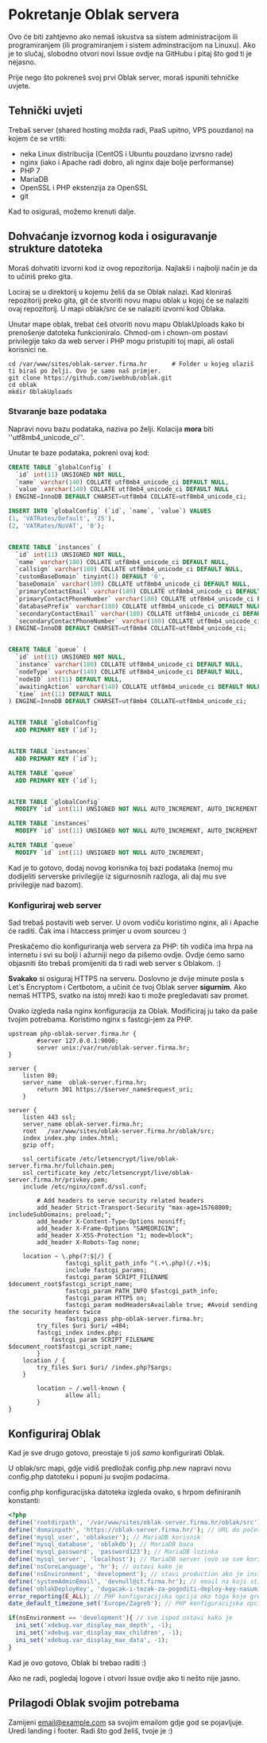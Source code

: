 # Pokretanje Oblak servera

Ovo će biti zahtjevno ako nemaš iskustva sa sistem administracijom ili programiranjem (ili programiranjem i sistem adminstracijom na Linuxu). Ako je to slučaj, slobodno otvori novi Issue ovdje na GitHubu i pitaj što god ti je nejasno.

Prije nego što pokreneš svoj prvi Oblak server, moraš ispuniti tehničke uvjete. 

## Tehnički uvjeti

Trebaš server (shared hosting možda radi, PaaS upitno, VPS pouzdano) na kojem će se vrtiti:

* neka Linux distribucija (CentOS i Ubuntu pouzdano izvrsno rade)
* nginx (iako i Apache radi dobro, ali nginx daje bolje performanse)
* PHP 7
* MariaDB
* OpenSSL i PHP ekstenzija za OpenSSL
* git

Kad to osiguraš, možemo krenuti dalje.

## Dohvaćanje izvornog koda i osiguravanje strukture datoteka

Moraš dohvatiti izvorni kod iz ovog repozitorija. Najlakši i najbolji način je da to učiniš preko gita.

Lociraj se u direktorij u kojemu želiš da se Oblak nalazi. Kad kloniraš repozitorij preko gita, git će stvoriti novu mapu oblak u kojoj će se nalaziti ovaj repozitorij. U mapi oblak/src će se nalaziti izvorni kod Oblaka.

Unutar mape oblak, trebat ćeš otvoriti novu mapu OblakUploads kako bi prenošenje datoteka funkcioniralo. Chmod-om i chown-om postavi privilegije tako da web server i PHP mogu pristupiti toj mapi, ali ostali korisnici ne.

```shell
cd /var/www/sites/oblak-server.firma.hr       # Folder u kojeg ulaziš ti biraš po želji. Ovo je samo naš primjer.
git clone https://github.com/iwebhub/oblak.git 
cd oblak
mkdir OblakUploads
```

### Stvaranje baze podataka

Napravi novu bazu podataka, naziva po želji. Kolacija **mora** biti ''utf8mb4_unicode_ci''.

Unutar te baze podataka, pokreni ovaj kod:


```sql
CREATE TABLE `globalConfig` (
  `id` int(11) UNSIGNED NOT NULL,
  `name` varchar(140) COLLATE utf8mb4_unicode_ci DEFAULT NULL,
  `value` varchar(140) COLLATE utf8mb4_unicode_ci DEFAULT NULL
) ENGINE=InnoDB DEFAULT CHARSET=utf8mb4 COLLATE=utf8mb4_unicode_ci;

INSERT INTO `globalConfig` (`id`, `name`, `value`) VALUES
(1, 'VATRates/Default', '25'),
(2, 'VATRates/NoVAT', '0');


CREATE TABLE `instances` (
  `id` int(11) UNSIGNED NOT NULL,
  `name` varchar(180) COLLATE utf8mb4_unicode_ci DEFAULT NULL,
  `callsign` varchar(180) COLLATE utf8mb4_unicode_ci DEFAULT NULL,
  `customBaseDomain` tinyint(1) DEFAULT '0',
  `baseDomain` varchar(180) COLLATE utf8mb4_unicode_ci DEFAULT NULL,
  `primaryContactEmail` varchar(180) COLLATE utf8mb4_unicode_ci DEFAULT NULL,
  `primaryContactPhoneNumber` varchar(180) COLLATE utf8mb4_unicode_ci DEFAULT NULL,
  `databasePrefix` varchar(180) COLLATE utf8mb4_unicode_ci DEFAULT NULL,
  `secondaryContactEmail` varchar(180) COLLATE utf8mb4_unicode_ci DEFAULT NULL,
  `secondaryContactPhoneNumber` varchar(180) COLLATE utf8mb4_unicode_ci DEFAULT NULL
) ENGINE=InnoDB DEFAULT CHARSET=utf8mb4 COLLATE=utf8mb4_unicode_ci;


CREATE TABLE `queue` (
  `id` int(11) UNSIGNED NOT NULL,
  `instance` varchar(180) COLLATE utf8mb4_unicode_ci DEFAULT NULL,
  `nodeType` varchar(140) COLLATE utf8mb4_unicode_ci DEFAULT NULL,
  `nodeID` int(11) DEFAULT NULL,
  `awaitingAction` varchar(140) COLLATE utf8mb4_unicode_ci DEFAULT NULL,
  `time` int(11) DEFAULT NULL
) ENGINE=InnoDB DEFAULT CHARSET=utf8mb4 COLLATE=utf8mb4_unicode_ci;


ALTER TABLE `globalConfig`
  ADD PRIMARY KEY (`id`);


ALTER TABLE `instances`
  ADD PRIMARY KEY (`id`);

ALTER TABLE `queue`
  ADD PRIMARY KEY (`id`);


ALTER TABLE `globalConfig`
  MODIFY `id` int(11) UNSIGNED NOT NULL AUTO_INCREMENT, AUTO_INCREMENT;

ALTER TABLE `instances`
  MODIFY `id` int(11) UNSIGNED NOT NULL AUTO_INCREMENT, AUTO_INCREMENT;

ALTER TABLE `queue`
  MODIFY `id` int(11) UNSIGNED NOT NULL AUTO_INCREMENT;
```

Kad je to gotovo, dodaj novog korisnika toj bazi podataka (nemoj mu dodijeliti serverske privilegije iz sigurnosnih razloga, ali daj mu sve privilegije nad bazom).

### Konfiguriraj web server

Sad trebaš postaviti web server. U ovom vodiču koristimo nginx, ali i Apache će raditi. Čak ima i htaccess primjer u ovom sourceu :)

Preskačemo dio konfiguriranja web servera za PHP: tih vodiča ima hrpa na internetu i svi su bolji i ažurniji nego da pišemo ovdje. Ovdje ćemo samo objasniti što trebaš promijeniti da ti radi web server s Oblakom. :)

**Svakako** si osiguraj HTTPS na serveru. Doslovno je dvije minute posla s Let's Encryptom i Certbotom, a učinit će tvoj Oblak server **sigurnim**. Ako nemaš HTTPS, svatko na istoj mreži kao ti može pregledavati sav promet.

Ovako izgleda naša nginx konfiguracija za Oblak. Modificiraj ju tako da paše tvojim potrebama. Koristimo nginx s fastcgi-jem za PHP.

```nginx
upstream php-oblak-server.firma.hr {
        #server 127.0.0.1:9000;
        server unix:/var/run/oblak-server.firma.hr;
}

server {
	listen 80;
	server_name  oblak-server.firma.hr;
        return 301 https://$server_name$request_uri;
	}

server {
	listen 443 ssl;
	server_name oblak-server.firma.hr;
	root   /var/www/sites/oblak-server.firma.hr/oblak/src;
	index index.php index.html;
	gzip off;

	ssl_certificate /etc/letsencrypt/live/oblak-server.firma.hr/fullchain.pem;
	ssl_certificate_key /etc/letsencrypt/live/oblak-server.firma.hr/privkey.pem;
	include /etc/nginx/conf.d/ssl.conf;

        # Add headers to serve security related headers
        add_header Strict-Transport-Security "max-age=15768000; includeSubDomains; preload;";
        add_header X-Content-Type-Options nosniff;
        add_header X-Frame-Options "SAMEORIGIN";
        add_header X-XSS-Protection "1; mode=block";
        add_header X-Robots-Tag none;

	location ~ \.php(?:$|/) {
                fastcgi_split_path_info ^(.+\.php)(/.+)$;
                include fastcgi_params;
                fastcgi_param SCRIPT_FILENAME $document_root$fastcgi_script_name;
                fastcgi_param PATH_INFO $fastcgi_path_info;
                fastcgi_param HTTPS on;
                fastcgi_param modHeadersAvailable true; #Avoid sending the security headers twice
                fastcgi_pass php-oblak-server.firma.hr;
		try_files $uri $uri/ =404;
		fastcgi_index index.php;
       		fastcgi_param SCRIPT_FILENAME $document_root$fastcgi_script_name;
        }
	location / {
		try_files $uri $uri/ /index.php?$args;
	}

        location ~ /.well-known {
                allow all;
        }
}
```

## Konfiguriraj Oblak

Kad je sve drugo gotovo, preostaje ti još _samo_ konfigurirati Oblak.

U oblak/src mapi, gdje vidiš predložak config.php.new napravi novu config.php datoteku i popuni ju svojim podacima.

config.php konfiguracijska datoteka izgleda ovako, s hrpom definiranih konstanti:

```php
<?php
define('rootdirpath', '/var/www/sites/oblak-server.firma.hr/oblak/src'); // Putanja do oblak/src direktorija gdje se nalazi ova datoteka. Bez zadnjeg slasha.
define('domainpath', 'https://oblak-server.firma.hr/'); // URL do početne stranice Oblaka, bez segmenta za specifičnu stranicu. Protokol i zadnji slash su nužni.
define('mysql_user', 'oblakuser'); // MariaDB korisnik
define('mysql_database', 'oblakdb'); // MariaDB baza
define('mysql_password', 'password123'); // MariaDB lozinka
define('mysql_server', 'localhost'); // MariaDB server (ovo se sve koristi u mysqli_connect PHP funkciji)
define('nsCoreLanguage', 'hr'); // ostavi kako je
define('nsEnvironment', 'development'); // stavi production ako je instanca u produkciji da se ne bi pojavljivale osjetljive informacije javno
define('systemAdminEmail', 'devnull@it.firma.hr'); // email na koji stižu obavijesti o greškama
define('oblakDeployKey', 'dugacak-i-tezak-za-pogoditi-deploy-key-nasumican-po-mogucnosti'); // šifra za deployanje
error_reporting(E_ALL); // PHP konfiguracijska opcija oko toga koje greške se trebaju pratiti
date_default_timezone_set('Europe/Zagreb'); // PHP konfiguracijska opcija oko toga koju vremensku zonu Oblak treba koristiti

if(nsEnvironment == 'development'){ // sve ispod ostavi kako je
  ini_set('xdebug.var_display_max_depth', -1); 
  ini_set('xdebug.var_display_max_children', -1);
  ini_set('xdebug.var_display_max_data', -1);
}
```

Kad je ovo gotovo, Oblak bi trebao raditi :)

Ako ne radi, pogledaj logove i otvori Issue ovdje ako ti nešto nije jasno.


## Prilagodi Oblak svojim potrebama

Zamijeni email@example.com sa svojim emailom gdje god se pojavljuje. Uredi landing i footer. Radi što god želiš, tvoje je :)

